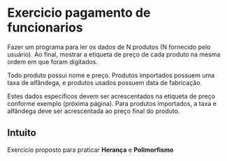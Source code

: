# Exercicio pagamento de funcionarios #

Fazer um programa para ler os dados de N
produtos (N fornecido pelo usuário). Ao final,
mostrar a etiqueta de preço de cada produto na
mesma ordem em que foram digitados.

Todo produto possui nome e preço. Produtos
importados possuem uma taxa de alfândega, e
produtos usados possuem data de fabricação.

Estes dados específicos devem ser
acrescentados na etiqueta de preço conforme
exemplo (próxima página). Para produtos
importados, a taxa e alfândega deve ser
acrescentada ao preço final do produto.

## Intuito
Exercicio proposto para praticar **Herança** e **Polimorfismo**

